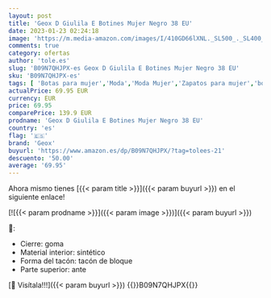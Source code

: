 ```yaml
---
layout: post
title: 'Geox D Giulila E Botines Mujer Negro 38 EU'
date: 2023-01-23 02:24:18
image: 'https://m.media-amazon.com/images/I/410GD66lXNL._SL500_._SL400_.jpg'
comments: true
category: ofertas
author: 'tole.es'
slug: 'B09N7QHJPX-es Geox D Giulila E Botines Mujer Negro 38 EU'
sku: 'B09N7QHJPX-es'
tags: [ 'Botas para mujer','Moda','Moda Mujer','Zapatos para mujer','botines','geox','🇪🇸', ]
actualPrice: 69.95 EUR
currency: EUR
price: 69.95
comparePrice: 139.9 EUR
prodname: 'Geox D Giulila E Botines Mujer Negro 38 EU'
country: 'es'
flag: '🇪🇸'
brand: 'Geox'
buyurl: 'https://www.amazon.es/dp/B09N7QHJPX/?tag=tolees-21'
descuento: '50.00'
average: '69.95'
---
```


Ahora mismo tienes [{{< param title >}}]({{< param buyurl >}}) en el siguiente enlace!

[![{{< param prodname >}}]({{< param image >}})]({{< param buyurl >}})

🔎:

- Cierre: goma
- Material interior: sintético
- Forma del tacón: tacón de bloque
- Parte superior: ante

[🛒 Visítala!!!]({{< param buyurl >}})
{{<world>}}B09N7QHJPX{{</world>}}
